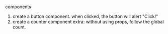 components

1. create a button component. 
when clicked, the button will alert "Click!"
2. create a counter component
extra: without using props, follow the global count.
